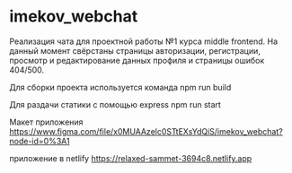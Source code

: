 # imekov_webchat

Реализация чата для проектной работы №1 курса middle frontend.
На данный момент свёрстаны страницы авторизации, регистрации, просмотр и редактирование данных профиля и страницы ошибок 404/500.

Для сборки проекта используется команда
npm run build

Для раздачи статики с помощью express
npm run start


Макет приложения
https://www.figma.com/file/x0MUAAzelc0STtEXsYdQiS/imekov_webchat?node-id=0%3A1

приложение в netlify
https://relaxed-sammet-3694c8.netlify.app

